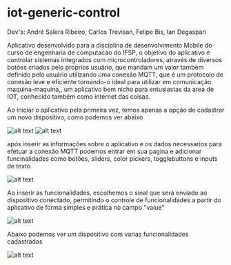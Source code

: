 # iot-generic-control

Dev's: André Salera Ribeiro, Carlos Trevisan, Felipe Bis, Ian Degaspari

Aplicativo desenvolvido para a disciplina de desenvolvimento Mobile do curso de engenharia de computacao do IFSP, o objetivo do aplicativo é controlar sistemas integrados com microcontroladores, através de diversos botões criados pelo proprios usuário, que mandam um valor também definido pelo usuário utilizando uma conexão MQTT, que é um protocolo de conexão leve e eficiente tornando-o ideal para utilizar em comunicação maquina-maquina,, um aplicativo bem nicho para entusiastas da area de IOT, conhecido também como internet das coisas.

Ao iniciar o aplicativo pela primeira vez, temos apenas a opção de cadastrar um novo dispositivo, como podemos ver abaixo

![alt text](https://github.com/carlostrevisan1/iot-generic-control/raw/master/imagens_read/tela_inicial.jpg "Logo Title Text 1")  ![alt text](https://github.com/carlostrevisan1/iot-generic-control/raw/master/imagens_read/add_device.jpg "Logo Title Text 1")


após inserir as informações sobre o aplicativo e os dados necessarios para efetuar a conexão MQTT podemos entrar em sua pagina e adicionar funcinalidades como botões, sliders, color pickers, togglebuttons e inputs de texto

![alt text](https://github.com/carlostrevisan1/iot-generic-control/raw/master/imagens_read/escolha_botoes.jpg "Logo Title Text 1")

Ao inserir as funcionalidades, escolhemos o sinal que será enviado ao dispositivo conectado, permitindo o controle de funcionalidades a partir do aplicativo de forma simples e prática no campo "value"

![alt text](https://github.com/carlostrevisan1/iot-generic-control/raw/master/imagens_read/sinal.jpg "Logo Title Text 1")

Abaixo podemos ver um dispositivo com varias funcionalidades cadastradas

![alt text](https://github.com/carlostrevisan1/iot-generic-control/raw/master/imagens_read/botoes_cadastrados.jpg "Logo Title Text 1")
